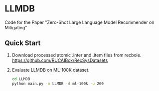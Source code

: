 # LLMDB

Code for the Paper "Zero-Shot Large Language Model Recommender on Mitigating"

## Quick Start

1. Download processed atomic .inter and .item files from recbole.
    https://github.com/RUCAIBox/RecSysDatasets

2. Evaluate LLMDB on ML-100K dataset.
    ```bash
    cd LLMDB
    python main.py -m LLMDB -d ml-100k -u 200
    ```
